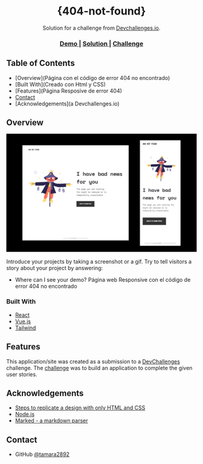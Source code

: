 <h1 align="center">{404-not-found}</h1>

<div align="center">
   Solution for a challenge from  <a href="http://devchallenges.io" target="_blank">Devchallenges.io</a>.
</div>

<div align="center">
  <h3>
    <a href="https://404-notfound1.netlify.app/}">
      Demo
    </a>
    <span> | </span>
    <a href="https://github.com/tamara2892/404-not-found">
      Solution
    </a>
    <span> | </span>
    <a href="https://devchallenges.io/challenges/wBunSb7FPrIepJZAg0sY">
      Challenge
    </a>
  </h3>
</div>

<!-- TABLE OF CONTENTS -->

## Table of Contents

- [Overview](Página con el código de error 404 no encontrado)
- [Built With](Creado con Html y CSS)
- [Features](Página Resposive de error 404)
- [Contact](https://github.com/tamara2892)
- [Acknowledgements](a Devchallenges.io)

<!-- OVERVIEW -->

## Overview

![screenshot](img/Screenshot.png)

Introduce your projects by taking a screenshot or a gif. Try to tell visitors a story about your project by answering:

- Where can I see your demo? Página web Responsive con el código de error 404 no encontrado

### Built With

<!-- This section should list any major frameworks that you built your project using. Here are a few examples.-->

- [React](https://reactjs.org/)
- [Vue.js](https://vuejs.org/)
- [Tailwind](https://tailwindcss.com/)

## Features

<!-- List the features of your application or follow the template. Don't share the figma file here :) -->

This application/site was created as a submission to a [DevChallenges](https://devchallenges.io/challenges) challenge. The [challenge](https://devchallenges.io/challenges/wBunSb7FPrIepJZAg0sY) was to build an application to complete the given user stories.


## Acknowledgements

<!-- This section should list any articles or add-ons/plugins that helps you to complete the project. This is optional but it will help you in the future. For exmpale -->

- [Steps to replicate a design with only HTML and CSS](https://devchallenges-blogs.web.app/how-to-replicate-design/)
- [Node.js](https://nodejs.org/)
- [Marked - a markdown parser](https://github.com/chjj/marked)

## Contact

- GitHub [@tamara2892](https://{github.com/tamara2892})
